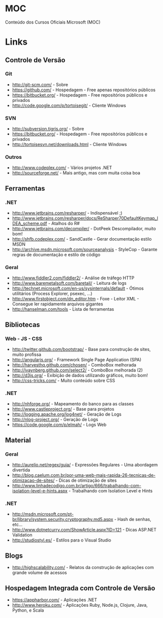 # MOC

Conteúdo dos Cursos Oficiais Microsoft (MOC)

# Links

## Controle de Versão

### Git

* http://git-scm.com/ - Sobre
* https://github.com/ - Hospedagem - Free apenas repositórios públicos
* https://bitbucket.org/ - Hospedagem - Free repositórios públicos e privados
* http://code.google.com/p/tortoisegit/ - Cliente Windows

### SVN

* http://subversion.tigris.org/ - Sobre
* https://bitbucket.org/ - Hospedagem - Free repositórios públicos e privados
* http://tortoisesvn.net/downloads.html - Cliente Windows

### Outros

* http://www.codeplex.com/ - Vários projetos .NET
* http://sourceforge.net/ - Mais antigo, mas com muita coisa boa

## Ferramentas

### .NET

* http://www.jetbrains.com/resharper/ - Indispensável ;)
* http://www.jetbrains.com/resharper/docs/ReSharper70DefaultKeymap_IDEA_scheme.pdf - Atalhos do R#
* http://www.jetbrains.com/decompiler/ - DotPeek Descompilador, muito bom!
* http://shfb.codeplex.com/ - SandCastle - Gerar documentação estilo MSDN
* http://archive.msdn.microsoft.com/sourceanalysis - StyleCop - Garante regras de documentação e estilo de código

### Geral

* http://www.fiddler2.com/fiddler2/ - Análise de tráfego HTTP
* http://www.baremetalsoft.com/baretail/ - Leitura de logs
* http://technet.microsoft.com/en-us/sysinternals/default - Ótimos utilitários (Process Explorer, psexec, ...)
* http://www.firstobject.com/dn_editor.htm - Foxe - Leitor XML - Consegue ler rapidamente arquivos gigantes
* http://hanselman.com/tools - Lista de ferramentas

## Bibliotecas

### Web - JS - CSS

* http://twitter.github.com/bootstrap/ - Base para construção de sites, muito profissa
* http://angularjs.org/ - Framework Single Page Application (SPA)
* http://harvesthq.github.com/chosen/ - ComboBox melhorada
* http://ivaynberg.github.com/select2/ - ComboBox melhorada (2)
* http://d3js.org/ - Exibição de dados utilizando gráficos, muito bom!
* http://css-tricks.com/ - Muito conteúdo sobre CSS

### .NET

* http://nhforge.org/ - Mapeamento do banco para as classes
* http://www.castleproject.org/ - Base para projetos
* http://logging.apache.org/log4net/ -  Geração de Logs
* http://nlog-project.org/ - Geração de Logs
* https://code.google.com/p/elmah/ - Logs Web

## Material

### Geral
* http://aurelio.net/regex/guia/ - Expressões Regulares - Uma abordagem divertida
* http://blog.caelum.com.br/por-uma-web-mais-rapida-26-tecnicas-de-otimizacao-de-sites/ - Dicas de otimização de sites
* http://www.linhadecodigo.com.br/artigo/666/trabalhando-com-isolation-level-e-hints.aspx - Trabalhando com Isolation Level e Hints

### .NET
* http://msdn.microsoft.com/pt-br/library/system.security.cryptography.md5.aspx - Hash de senhas, etc...
* http://www.dotnetcurry.com/ShowArticle.aspx?ID=121 - Dicas ASP.NET Validation
* http://studiostyl.es/ - Estilos para o Visual Studio

## Blogs

* http://highscalability.com/ - Relatos da construção de aplicações com grande volume de acessos

## Hospedagem Integrada com Controle de Versão

* https://appharbor.com/ - Aplicações .NET
* http://www.heroku.com/ - Aplicações  Ruby, Node.js, Clojure, Java, Python, e Scala